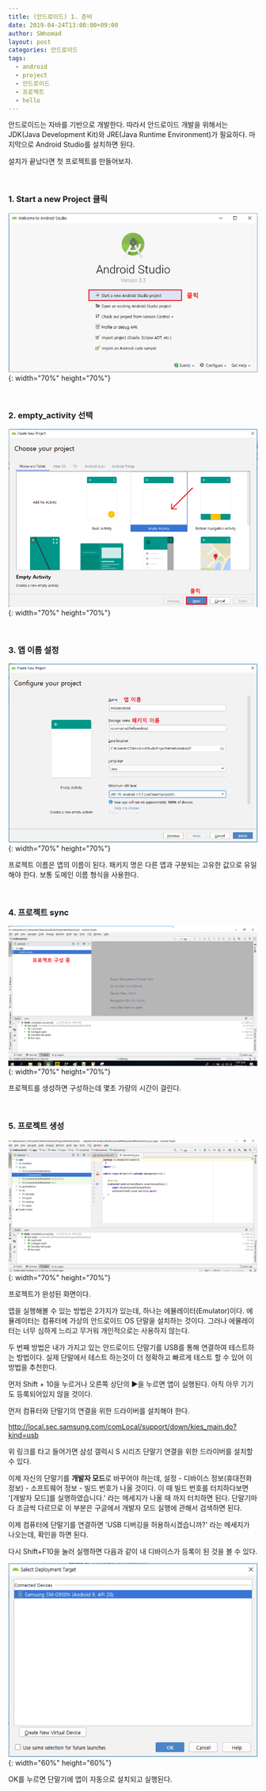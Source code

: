 ```yaml
---
title: (안드로이드) 1. 준비
date: 2019-04-24T13:00:00+09:00
author: SWnomad
layout: post
categories: 안드로이드
tags:
  - android
  - project
  - 안드로이드
  - 프로젝트
  - hello
---
```

안드로이드는 자바를 기반으로 개발한다. 따라서 안드로이드 개발을 위해서는 JDK(Java Development Kit)와 JRE(Java Runtime Environment)가 필요하다. 마지막으로 Android Studio를 설치하면 된다.

설치가 끝났다면 첫 프로젝트를 만들어보자.

&nbsp;
### 1. Start a new Project 클릭

![start_new_project](/images/android/1/start_new_project.png){: width="70%" height="70%"}

&nbsp;
### 2. empty_activity 선택

![empty_activity](/images/android/1/empty_activity.png){: width="70%" height="70%"}

&nbsp;
### 3. 앱 이름 설정
 
![application_name](/images/android/1/app_name.png){: width="70%" height="70%"}

프로젝트 이름은 앱의 이름이 된다. 패키지 명은 다른 앱과 구분되는 고유한 값으로 유일해야 한다. 보통 도메인 이름 형식을 사용한다.

&nbsp;
### 4. 프로젝트 sync

![syncing](/images/android/1/syncing.png){: width="70%" height="70%"}

프로젝트를 생성하면 구성하는데 몇초 가량의 시간이 걸린다.

&nbsp;
### 5. 프로젝트 생성

![hello_android](/images/android/1/hello_android.png){: width="70%" height="70%"}

프로젝트가 완성된 화면이다.

앱을 실행해볼 수 있는 방법은 2가지가 있는데, 하나는 에뮬레이터(Emulator)이다. 에뮬레이터는 컴퓨터에 가상의 안드로이드 OS 단말을 설치하는 것이다. 그러나 에뮬레이터는 너무 심하게 느리고 무거워 개인적으로는 사용하지 않는다.

두 번째 방법은 내가 가지고 있는 안드로이드 단말기를 USB를 통해 연결하여 테스트하는 방법이다. 실제 단말에서 테스트 하는것이 더 정확하고 빠르게 테스트 할 수 있어 이 방법을 추천한다.

먼저 Shift + 10을 누르거나 오른쪽 상단의 ▶을 누르면 앱이 실행된다. 아직 아무 기기도 등록되어있지 않을 것이다.

먼저 컴퓨터와 단말기의 연결을 위한 드라이버를 설치해야 한다.

http://local.sec.samsung.com/comLocal/support/down/kies_main.do?kind=usb

위 링크를 타고 들어가면 삼성 갤럭시 S 시리즈 단말기 연결을 위한 드라이버를 설치할 수 있다.

이제 자신의 단말기를 **개발자 모드**로 바꾸어야 하는데, 설정 - 디바이스 정보(휴대전화 정보) - 소프트웨어 정보 - 빌드 번호가 나올 것이다. 이 때 빌드 번호를 터치하다보면 '[개발자 모드]를 실행하였습니다.' 라는 메세지가 나올 때 까지 터치하면 된다. 단말기마다 조금씩 다르므로 이 부분은 구글에서 개발자 모드 실행에 관해서 검색하면 된다.

이제 컴퓨터에 단말기를 연결하면 'USB 디버깅을 허용하시겠습니까?' 라는 메세지가 나오는데, 확인을 하면 된다.

다시 Shift+F10을 눌러 실행하면 다음과 같이 내 디바이스가 등록이 된 것을 볼 수 있다.

![hello_android](/images/android/1/device_connect.png){: width="60%" height="60%"}

OK를 누르면 단말기에 앱이 자동으로 설치되고 실행된다.